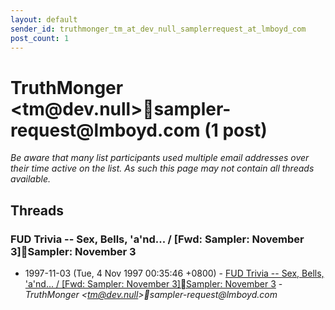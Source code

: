 ```yaml
---
layout: default
sender_id: truthmonger_tm_at_dev_null_samplerrequest_at_lmboyd_com
post_count: 1
---
```


# TruthMonger <tm<span>@</span>dev.null>sampler-request<span>@</span>lmboyd.com (1 post)

_Be aware that many list participants used multiple email addresses over their time active on the list. As such this page may not contain all threads available._

## Threads

### FUD Trivia -- Sex, Bells, 'a'nd...  / [Fwd: Sampler: November 3]Sampler: November 3
+ 1997-11-03 (Tue, 4 Nov 1997 00:35:46 +0800) - [FUD Trivia -- Sex, Bells, 'a'nd...  / [Fwd: Sampler: November 3]Sampler: November 3](/archive/1997/11/d5f23b242a00afe2245f3797e19a32fa818ea48350663f5b06d53cf9d63f02d8) - _TruthMonger \<tm@dev.null\>sampler-request@lmboyd.com_

